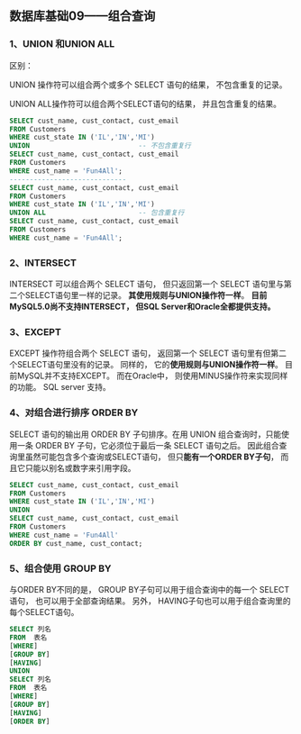 ## 数据库基础09——组合查询

### 1、UNION 和UNION ALL

区别：

UNION 操作符可以组合两个或多个 SELECT 语句的结果， 不包含重复的记录。 

UNION ALL操作符可以组合两个SELECT语句的结果， 并且包含重复的结果。  

```sql
SELECT cust_name, cust_contact, cust_email    
FROM Customers
WHERE cust_state IN ('IL','IN','MI')
UNION							-- 不包含重复行
SELECT cust_name, cust_contact, cust_email
FROM Customers
WHERE cust_name = 'Fun4All';
-----------------------------
SELECT cust_name, cust_contact, cust_email
FROM Customers
WHERE cust_state IN ('IL','IN','MI')
UNION ALL						-- 包含重复行
SELECT cust_name, cust_contact, cust_email
FROM Customers
WHERE cust_name = 'Fun4All';
```



### 2、INTERSECT 

INTERSECT 可以组合两个 SELECT 语句， 但只返回第一个 SELECT 语句里与第二个SELECT语句里一样的记录。 **其使用规则与UNION操作符一样**。 **目前MySQL5.0尚不支持INTERSECT， 但SQL Server和Oracle全都提供支持。** 

### 3、EXCEPT

EXCEPT 操作符组合两个 SELECT 语句， 返回第一个 SELECT 语句里有但第二个SELECT语句里没有的记录。 同样的， 它的**使用规则与UNION操作符一样**。 目前MySQL并不支持EXCEPT。 而在Oracle中， 则使用MINUS操作符来实现同样的功能。 SQL server 支持。



### 4、对组合进行排序 ORDER BY

SELECT 语句的输出用 ORDER BY 子句排序。在用 UNION 组合查询时，只能使用一条 ORDER BY 子句，它必须位于最后一条 SELECT 语句之后。 因此组合查询里虽然可能包含多个查询或SELECT语句， 但只**能有一个ORDER BY子句**， 而且它只能以别名或数字来引用字段。 

```sql
SELECT cust_name, cust_contact, cust_email
FROM Customers
WHERE cust_state IN ('IL','IN','MI')
UNION
SELECT cust_name, cust_contact, cust_email
FROM Customers
WHERE cust_name = 'Fun4All'
ORDER BY cust_name, cust_contact;
```



### 5、组合使用 GROUP BY

与ORDER BY不同的是， GROUP BY子句可以用于组合查询中的每一个 SELECT语句， 也可以用于全部查询结果。 另外， HAVING子句也可以用于组合查询里的每个SELECT语句。 

```sql
SELECT 列名
FROM  表名
[WHERE]
[GROUP BY]
[HAVING]
UNION
SELECT 列名
FROM  表名
[WHERE]
[GROUP BY]
[HAVING]
[ORDER BY]
```

